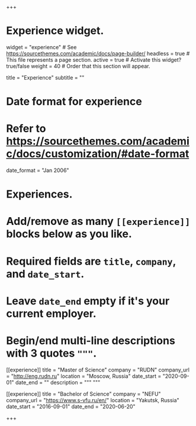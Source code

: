 +++
# Experience widget.
widget = "experience"  # See https://sourcethemes.com/academic/docs/page-builder/
headless = true  # This file represents a page section.
active = true  # Activate this widget? true/false
weight = 40  # Order that this section will appear.

title = "Experience"
subtitle = ""

# Date format for experience
#   Refer to https://sourcethemes.com/academic/docs/customization/#date-format
date_format = "Jan 2006"

# Experiences.
#   Add/remove as many `[[experience]]` blocks below as you like.
#   Required fields are `title`, `company`, and `date_start`.
#   Leave `date_end` empty if it's your current employer.
#   Begin/end multi-line descriptions with 3 quotes `"""`.
[[experience]]
  title = "Master of Science"
  company = "RUDN"
  company_url = "http://eng.rudn.ru"
  location = "Moscow, Russia"
  date_start = "2020-09-01"
  date_end = ""
  description = """
  """

[[experience]]
  title = "Bachelor of Science"
  company = "NEFU"
  company_url = "https://www.s-vfu.ru/en/"
  location = "Yakutsk, Russia"
  date_start = "2016-09-01"
  date_end = "2020-06-20"
  

+++
